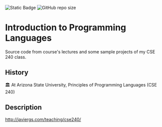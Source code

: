 ![Static Badge](https://img.shields.io/badge/author-javiergs-orange)
![GitHub repo size](https://img.shields.io/github/repo-size/javiergs/CSE2400)

# Introduction to Programming Languages
Source code from course's lectures and some sample projects of my CSE 240 class.

## History

:classical_building: At Arizona State University, Principles of Programming Languages (CSE 240) <br>

## Description

http://javiergs.com/teaching/cse240/
